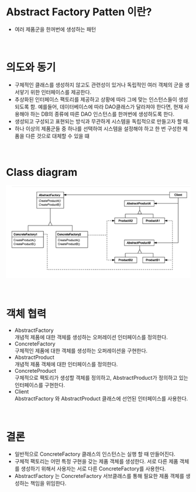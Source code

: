 
Abstract Factory Patten 이란?
=====================
- 여러 제품군을 한꺼번에 생성하는 패턴
  </br></br></br>


# 의도와 동기
- 구체적인 클래스를 생성하지 않고도 관련성이 있거나 독립적인 여러 객체의 군을 생서앟기 위한 인터페이스를 제공한다.
- 추상화된 인터페이스 팩토리를 제공하고 상황에 따라 그에 맞는 인스턴스들이 생성되도록 함. 예를들어, 데이터베이스에 따라 DAO클래스가 달라져야
한다면, 현재 사용해야 하는 DB의 종류에 따른 DAO 인스턴스를 한꺼번에 생성하도록 한다.
- 생성되고 구성되고 표현되는 방식과 무관하게 시스템을 독립적으로 만들고자 할 때.
- 하나 이상의 제품군들 중 하나를 선택하여 시스템을 설정해야 하고 한 번 구성한 제품을 다른 것으로
대체할 수 있을 떄
  </br></br></br>

# Class diagram
![screensh](../img/abstractFactoryPattern.png)
</br></br></br>

# 객체 협력
- AbstractFactory</br>
  개념적 제품에 대한 객체를 생성하는 오퍼레이션 인터페이스를 정의한다.
- ConcreteFactory</br>
  구체적인 제품에 대한 객체를 생성하는 오퍼레이션을 구현한다.
- AbstractProduct</br>
  개념적 제품 객체에 대한 인터페이스를 정의한다.
- ConcreteProduct</br>
  구체적으로 팩토리가 생성할 객체를 정의하고, AbstractProduct가 정의하고 있는 인터페이스를 구현한다.
- Client</br>
  AbstractFactory 와 AbstractProduct 클래스에 선언된 인터페이스를 사용한다.
  </br></br></br>

# 결론
- 일반적으로 ConcreteFactory 클래스의 인스턴스는 실행 할 때 만들어진다.
- 구체적 팩토리는 어떤 특정 구현을 갖는 제품 객체를 생성한다. 서로 다른 제품 객체를 생성하기 위해서 사용자는 서로 다른
  ConcreteFactory를 사용한다.
- AbstractFactory 는 ConcreteFactory 서브클래스를 통해 필요한 제품 객체를 생성하는 책임을 위임한다.